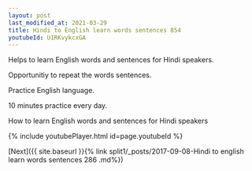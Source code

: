 ```yaml
---
layout: post
last_modified_at: 2021-03-29
title: Hindi to English learn words sentences 854 
youtubeId: U1RKvykcxGA
---
```

 
 
Helps to learn English words and sentences for Hindi speakers.

Opportunitiy to repeat the words sentences. 

Practice English language. 
 
10 minutes practice every day. 
 
How to learn English words and sentences for Hindi speakers 
 
{% include youtubePlayer.html id=page.youtubeId %}
 
 
[Next]({{ site.baseurl }}{% link  split1/_posts/2017-09-08-Hindi to english learn words sentences 286 .md%})
 
